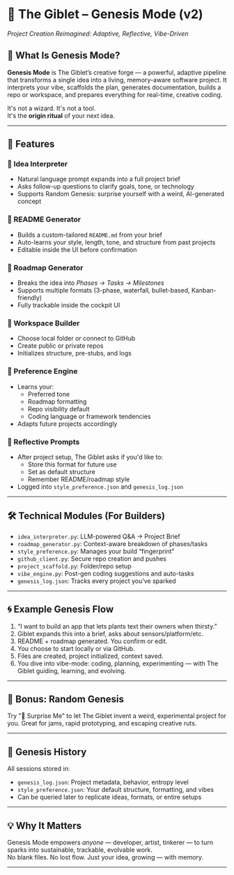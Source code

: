 # 🚀 The Giblet – Genesis Mode (v2)  
*Project Creation Reimagined: Adaptive, Reflective, Vibe-Driven*

## 🧠 What Is Genesis Mode?

**Genesis Mode** is The Giblet’s creative forge — a powerful, adaptive pipeline that transforms a single idea into a living, memory-aware software project. It interprets your vibe, scaffolds the plan, generates documentation, builds a repo or workspace, and prepares everything for real-time, creative coding.

It's not a wizard. It's not a tool.  
It's the **origin ritual** of your next idea.

---

## 🧪 Features

### 🌱 Idea Interpreter
- Natural language prompt expands into a full project brief
- Asks follow-up questions to clarify goals, tone, or technology
- Supports Random Genesis: surprise yourself with a weird, AI-generated concept

### 📜 README Generator
- Builds a custom-tailored `README.md` from your brief
- Auto-learns your style, length, tone, and structure from past projects
- Editable inside the UI before confirmation

### 🧭 Roadmap Generator
- Breaks the idea into *Phases → Tasks → Milestones*
- Supports multiple formats (3-phase, waterfall, bullet-based, Kanban-friendly)
- Fully trackable inside the cockpit UI

### 📂 Workspace Builder
- Choose local folder or connect to GitHub
- Create public or private repos
- Initializes structure, pre-stubs, and logs

### 🧠 Preference Engine
- Learns your:
  - Preferred tone
  - Roadmap formatting
  - Repo visibility default
  - Coding language or framework tendencies
- Adapts future projects accordingly

### 🔄 Reflective Prompts
- After project setup, The Giblet asks if you'd like to:
  - Store this format for future use
  - Set as default structure
  - Remember README/roadmap style
- Logged into `style_preference.json` and `genesis_log.json`

---

## 🛠️ Technical Modules (For Builders)

- `idea_interpreter.py`: LLM-powered Q&A → Project Brief
- `roadmap_generator.py`: Context-aware breakdown of phases/tasks
- `style_preference.py`: Manages your build “fingerprint”
- `github_client.py`: Secure repo creation and pushes
- `project_scaffold.py`: Folder/repo setup
- `vibe_engine.py`: Post-gen coding suggestions and auto-tasks
- `genesis_log.json`: Tracks every project you’ve sparked

---

## 🌀 Example Genesis Flow

1. “I want to build an app that lets plants text their owners when thirsty.”
2. Giblet expands this into a brief, asks about sensors/platform/etc.
3. README + roadmap generated. You confirm or edit.
4. You choose to start locally or via GitHub.
5. Files are created, project initialized, context saved.
6. You dive into vibe-mode: coding, planning, experimenting — with The Giblet guiding, learning, and evolving.

---

## 🎲 Bonus: Random Genesis

Try "🎲 Surprise Me" to let The Giblet invent a weird, experimental project for you. Great for jams, rapid prototyping, and escaping creative ruts.

---

## 🌌 Genesis History

All sessions stored in:
- `genesis_log.json`: Project metadata, behavior, entropy level
- `style_preference.json`: Your default structure, formatting, and vibes
- Can be queried later to replicate ideas, formats, or entire setups

---

## 💡 Why It Matters

Genesis Mode empowers *anyone* — developer, artist, tinkerer — to turn sparks into sustainable, trackable, evolvable work.  
No blank files. No lost flow. Just your idea, growing — with memory.

---